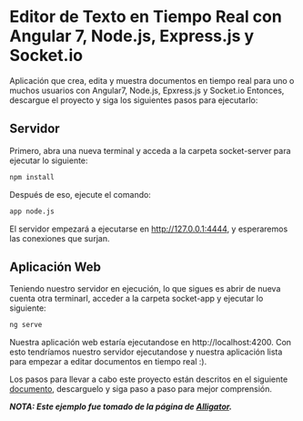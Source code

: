 # Editor de Texto en Tiempo Real con Angular 7, Node.js, Express.js y Socket.io

Aplicación que crea, edita y muestra documentos en tiempo real para uno o muchos usuarios con Angular7, Node.js, Epxress.js y Socket.io
Entonces, descargue el proyecto y siga los siguientes pasos para ejecutarlo:

## Servidor

Primero, abra una nueva terminal y acceda a la carpeta socket-server para ejecutar lo siguiente:
```bash
npm install
```

Después de eso, ejecute el comando:
```bash
app node.js
```

El servidor empezará a ejecutarse en http://127.0.0.1:4444, y esperaremos las conexiones que surjan.

## Aplicación Web

Teniendo nuestro servidor en ejecución, lo que sigues es abrir de nueva cuenta otra terminarl, acceder a la carpeta socket-app y ejecutar lo siguiente:
```bash
ng serve
```
Nuestra aplicación web estaría ejecutandose en http://localhost:4200. Con esto tendríamos nuestro servidor ejecutandose y nuestra aplicación lista para empezar a editar documentos en tiempo real :).

Los pasos para llevar a cabo este proyecto están descritos en el siguiente [documento](https://drive.google.com/open?id=1UZjmulPDoZqJvanGZlKad2L6z25TQoVa), descarguelo y siga paso a paso para mejor comprensión.

___NOTA: Este ejemplo fue tomado de la página de [Alligator](https://alligator.io/angular/socket-io/).___
